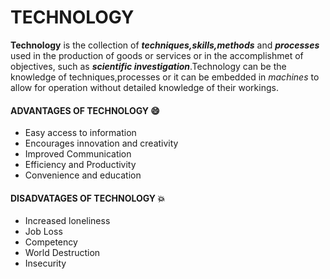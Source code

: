
# TECHNOLOGY
**Technology** is the collection of **_techniques,skills,methods_** and **_processes_** used in the production of goods or services or in the accomplishmet of objectives, such as **_scientific investigation_**.Technology can be the knowledge of techniques,processes or it can be embedded in *machines* to allow for operation without detailed knowledge of their workings.

#### **ADVANTAGES OF TECHNOLOGY** :smile:
* Easy access to information
* Encourages innovation  and creativity
* Improved Communication
* Efficiency and Productivity
* Convenience and education

#### **DISADVATAGES OF TECHNOLOGY** :boom:
* Increased loneliness
* Job Loss
* Competency
* World Destruction
* Insecurity

